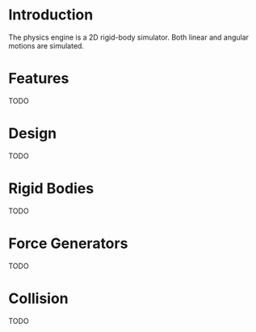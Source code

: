 # Introduction #

The physics engine is a 2D rigid-body simulator. Both linear and angular motions are simulated.

# Features #

TODO

# Design #

TODO

# Rigid Bodies #

TODO

# Force Generators #

TODO

# Collision #

TODO
